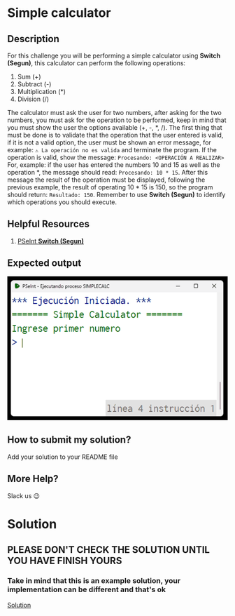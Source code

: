 # Simple calculator

## Description

For this challenge you will be performing a simple calculator using **Switch (Segun)**, this calculator can perform the following operations:

1. Sum (+)
2. Subtract (-)
3. Multiplication (\*)
4. Division (/)

The calculator must ask the user for two numbers, after asking for the two numbers, you must ask for the operation to be performed, keep in mind that you must show the user the options available (+, -, \*, /). The first thing that must be done is to validate that the operation that the user entered is valid, if it is not a valid option, the user must be shown an error message, for example: `⚠️ La operación no es valida` and terminate the program. If the operation is valid, show the message: `Procesando: <OPERACIÓN A REALIZAR>` For, example: if the user has entered the numbers 10 and 15 as well as the operation \*, the message should read: `Procesando: 10 * 15`. After this message the result of the operation must be displayed, following the previous example, the result of operating 10 \* 15 is 150, so the program should return: `Resultado: 150`. Remember to use **Switch (Segun)** to identify which operations you should execute.

## Helpful Resources

1. [PSeInt **Switch (Segun)**](https://www.youtube.com/watch?v=3UOlwCsDOjU)

## Expected output

![simpleCalc](../../../assets/simpleCalc.gif 'simpleCalc')

## How to submit my solution?

Add your solution to your README file

## More Help?

Slack us 😉

# Solution

## PLEASE DON'T CHECK THE SOLUTION UNTIL YOU HAVE FINISH YOURS

### Take in mind that this is an example solution, your implementation can be different and that's ok

[Solution](../sol)
